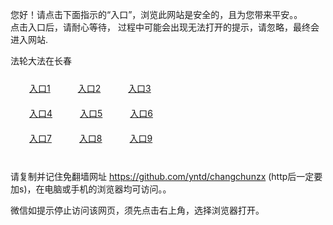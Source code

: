 您好！请点击下面指示的“入口”，浏览此网站是安全的，且为您带来平安。。 <br/>
点击入口后，请耐心等待， 过程中可能会出现无法打开的提示，请忽略，最终会进入网站. </br>

法轮大法在长春<br/>
<div style="padding:10px"><a style="margin:20px" target="_blank" href="https://d350rg5xxf86w0.cloudfront.net/2Qpsp?wknbqg" id="ccLink1" rel="nofollow">入口1</a> <a target="_blank" style="margin:20px" href="https://d1behav2iq5eig.cloudfront.net/2Qpsp?qinpq" id="ccLink2" rel="nofollow">入口2</a> <a style="margin:20px" target="_blank" href="https://d3h6yotgftkn3n.cloudfront.net/2Qpsp?cootsnt" id="ccLink3" rel="nofollow">入口3</a></div>

<div style="padding:10px" ><a style="margin:20px" target="_blank" href="https://d350rg5xxf86w0.cloudfront.net/2Qpsp?wknbqg" id="ccLink4" rel="nofollow">入口4</a> <a style="margin:20px" href="https://d1behav2iq5eig.cloudfront.net/2Qpsp?qinpq" target="_blank" id="ccLink5" rel="nofollow">入口5</a> <a style="margin:20px" href="https://d3h6yotgftkn3n.cloudfront.net/2Qpsp?cootsnt" target="_blank" id="ccLink6" rel="nofollow">入口6</a></div>

<div style="padding:10px"><a style="margin:20px" target="_blank" href="https://d350rg5xxf86w0.cloudfront.net/2Qpsp?wknbqg" id="ccLink7" rel="nofollow">入口7</a> <a style="margin:20px" href="https://d1behav2iq5eig.cloudfront.net/2Qpsp?qinpq" target="_blank" id="ccLink8" rel="nofollow">入口8</a> <a style="margin:20px" target="_blank" href="https://d3h6yotgftkn3n.cloudfront.net/2Qpsp?cootsnt" id="ccLink9" rel="nofollow">入口9</a></div>

<br/>



请复制并记住免翻墙网址 https://github.com/yntd/changchunzx (http后一定要加s)，在电脑或手机的浏览器均可访问。。<br/>

微信如提示停止访问该网页，须先点击右上角，选择浏览器打开。

